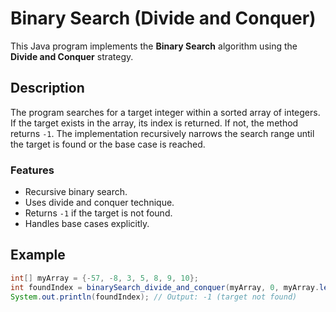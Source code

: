 # Binary Search (Divide and Conquer)

This Java program implements the **Binary Search** algorithm using the **Divide and Conquer** strategy.

## Description

The program searches for a target integer within a sorted array of integers. If the target exists in the array, its index is returned. If not, the method returns `-1`. The implementation recursively narrows the search range until the target is found or the base case is reached.

### Features

- Recursive binary search.
- Uses divide and conquer technique.
- Returns `-1` if the target is not found.
- Handles base cases explicitly.

## Example

```java
int[] myArray = {-57, -8, 3, 5, 8, 9, 10};
int foundIndex = binarySearch_divide_and_conquer(myArray, 0, myArray.length - 1, 1);
System.out.println(foundIndex); // Output: -1 (target not found)
